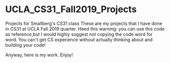 # UCLA_CS31_Fall2019_Projects
Projects for Smallberg's CS31 class
These are my projects that I have done in CS31 at UCLA Fall 2019 quarter. 
Heed this warning: you can use this code as reference,but I would highly
suggest not copying the code word for word. You can't get CS experience
without actually thinking about and building your code!

Anyway, here is my work. Enjoy!
